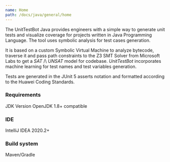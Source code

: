 ```yaml
---
name: Home
path: /docs/java/general/home
---
```


The UnitTestBot Java provides engineers with a simple way to generate unit tests and visualize coverage for projects written in Java Programming Language. The tool uses symbolic analysis for test cases generation.

It is based on a custom Symbolic Virtual Machine to analyze bytecode, traverse it and pass path constraints to the Z3 SMT Solver from Microsoft Labs to get a _SAT_ /\ _UNSAT_ model for codebase. _UnitTestBot_ incorporates machine learning for test names and test variables generation.

Tests are generated in the JUnit 5 asserts notation and formatted according to the Huawei Coding Standards. 

### Requirements
JDK Version
OpenJDK 1.8+ compatible

### IDE
IntelliJ IDEA 2020.2+

### Build system
Maven/Gradle